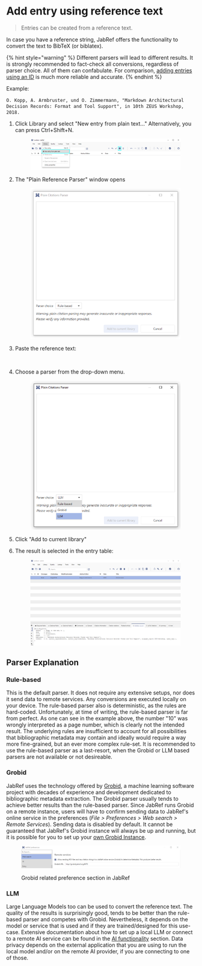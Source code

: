 <!-- markdownlint-disable MD033 -->

# Add entry using reference text

> Entries can be created from a reference text.

In case you have a reference string, JabRef offers the functionality to convert the text to BibTeX (or biblatex).

{% hint style="warning" %}
Different parsers will lead to different results. It is strongly recommended to fact-check all conversions, regardless of parser choice. All of them can confabulate. For comparison, [adding entries using an ID](add-entry-using-an-id.md) is much more reliable and accurate.
{% endhint %}

Example:

```text
O. Kopp, A. Armbruster, und O. Zimmermann, "Markdown Architectural Decision Records: Format and Tool Support", in 10th ZEUS Workshop, 2018.
```

1. Click Library and select "New entry from plain text..." Alternatively, you can press Ctrl+Shift+N.

    <div align="left"><figure><picture><source srcset="../.gitbook/assets/Bild 1 - dark mode.jpg" media="(prefers-color-scheme: dark)"><img src="../.gitbook/assets/Bild 1.png" alt=""></picture><figcaption></figcaption></figure></div>

2. The "Plain Reference Parser" window opens

    <div align="left"><figure><picture><source srcset="../.gitbook/assets/Bild 2 - Plain citations parser dialog opens - dark mode.png" media="(prefers-color-scheme: dark)"><img src="../.gitbook/assets/Bild 2 - Plain citations parser dialog opens - light mode.png" alt=""></picture><figcaption></figcaption></figure></div>

3. Paste the reference text:

    <div align="left"><figure><picture><source srcset="../.gitbook/assets/Bild 3 - paste text - dark mode.png" media="(prefers-color-scheme: dark)"><img src="../.gitbook/assets/new-entry-from-plain-text-step-3.png" alt=""></picture><figcaption></figcaption></figure></div>

4. Choose a parser from the drop-down menu.

    <div align="left"><figure><picture><source srcset="../.gitbook/assets/Bild 4 - Parser Choise (Rule-based, Grobid and LLM) - dark mode.png" media="(prefers-color-scheme: dark)"><img src="../.gitbook/assets/Bild 4 - Parser Choise (Rule-based, Grobid and LLM) - light mode.png" alt=""></picture><figcaption></figcaption></figure></div>

5. Click "Add to current library"

6. The result is selected in the entry table:

    <figure><picture><source srcset="../.gitbook/assets/Bild 5 - rule based result is selected in entry table - dark mode.png" media="(prefers-color-scheme: dark)"><img src="../.gitbook/assets/Bild 5 - rule based result is selected in entry table - light mode.png" alt=""></picture><figcaption></figcaption></figure>

## Parser Explanation

### Rule-based

This is the default parser. It does not require any extensive setups, nor does it send data to remote services. Any conversions are executed locally on your device. The rule-based parser also is deterministic, as the rules are hard-coded.  Unfortunately, at time of writing, the rule-based parser is far from perfect. As one can see in the example above, the number "10" was wrongly interpreted as a page number, which is clearly not the intended result. The underlying rules are insufficient to account for all possibilities that bibliographic metadata may contain and ideally would require a way more fine-grained, but an ever more complex rule-set. It is recommended to use the rule-based parser as a last-resort, when the Grobid or LLM based parsers are not available or not desireable.

### Grobid

JabRef uses the technology offered by [Grobid](https://github.com/kermitt2/grobid), a machine learning software project with decades of experience and development dedicated to bibliographic metadata extraction. The Grobid parser usually tends to achieve better results than the rule-based parser. Since JabRef runs Grobid on a remote instance, users will have to confirm sending data to JabRef's online service in the preferences (_File > Preferences > Web search > Remote Services_). Sending data is disabled by default. It cannot be guaranteed that JabRef's Grobid instance will always be up and running, but it is possible for you to set up your [own Grobid Instance](https://grobid.readthedocs.io/en/latest/Grobid-docker/).

<figure><picture><source srcset="../.gitbook/assets/Bild 6 - Grobid Preferences - dark mode.png" media="(prefers-color-scheme: dark)"><img src="../.gitbook/assets/Bild 6 - Grobid Preferences - light mode.png" alt=""></picture><figcaption><p>Grobid related preference section in JabRef</p></figcaption></figure>

### LLM

Large Language Models too can be used to convert the reference text. The quality of the results is surprisingly good, tends to be better than the rule-based parser and competes with Grobid. Nevertheless, it depends on the model or service that is used and if they are trained/designed for this use-case. Extensive documentation about how to set up a local LLM or connect to a remote AI service can be found in the [AI functionality](../ai/) section. Data privacy depends on the external application that you are using to run the local model and/or on the remote AI provider, if you are connecting to one of those.
